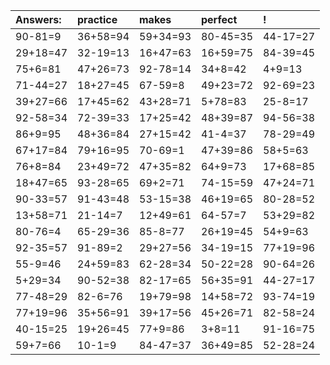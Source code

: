 | Answers: | practice | makes | perfect | ! |
| :--- | :--- | :--- | :--- | :--- |
| 90-81=9 | 36+58=94 | 59+34=93 | 80-45=35 | 44-17=27 | 
| 29+18=47 | 32-19=13 | 16+47=63 | 16+59=75 | 84-39=45 | 
| 75+6=81 | 47+26=73 | 92-78=14 | 34+8=42 | 4+9=13 | 
| 71-44=27 | 18+27=45 | 67-59=8 | 49+23=72 | 92-69=23 | 
| 39+27=66 | 17+45=62 | 43+28=71 | 5+78=83 | 25-8=17 | 
| 92-58=34 | 72-39=33 | 17+25=42 | 48+39=87 | 94-56=38 | 
| 86+9=95 | 48+36=84 | 27+15=42 | 41-4=37 | 78-29=49 | 
| 67+17=84 | 79+16=95 | 70-69=1 | 47+39=86 | 58+5=63 | 
| 76+8=84 | 23+49=72 | 47+35=82 | 64+9=73 | 17+68=85 | 
| 18+47=65 | 93-28=65 | 69+2=71 | 74-15=59 | 47+24=71 | 
| 90-33=57 | 91-43=48 | 53-15=38 | 46+19=65 | 80-28=52 | 
| 13+58=71 | 21-14=7 | 12+49=61 | 64-57=7 | 53+29=82 | 
| 80-76=4 | 65-29=36 | 85-8=77 | 26+19=45 | 54+9=63 | 
| 92-35=57 | 91-89=2 | 29+27=56 | 34-19=15 | 77+19=96 | 
| 55-9=46 | 24+59=83 | 62-28=34 | 50-22=28 | 90-64=26 | 
| 5+29=34 | 90-52=38 | 82-17=65 | 56+35=91 | 44-27=17 | 
| 77-48=29 | 82-6=76 | 19+79=98 | 14+58=72 | 93-74=19 | 
| 77+19=96 | 35+56=91 | 39+17=56 | 45+26=71 | 82-58=24 | 
| 40-15=25 | 19+26=45 | 77+9=86 | 3+8=11 | 91-16=75 | 
| 59+7=66 | 10-1=9 | 84-47=37 | 36+49=85 | 52-28=24 | 
